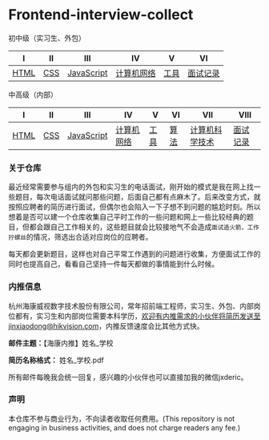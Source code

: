 # Frontend-interview-collect
初中级（实习生、外包）

| I                                                            | II                                                           | III                                                          | IV                                                           | V                                                            | VI                                                           |
| ------------------------------------------------------------ | ------------------------------------------------------------ | ------------------------------------------------------------ | ------------------------------------------------------------ | ------------------------------------------------------------ | ------------------------------------------------------------ |
| [HTML](https://github.com/jxderic/Frontend-interview-collect/blob/master/初中级/Html/Html.md) | [CSS](https://github.com/jxderic/Frontend-interview-collect/blob/master/初中级/Css/Css.md) | [JavaScript](https://github.com/jxderic/Frontend-interview-collect/blob/master/初中级/JavaScript/JavaScript.md) | [计算机网络](https://github.com/jxderic/Frontend-interview-collect/blob/master/初中级/计算机网络/计算机网络.md) | [工具](https://github.com/jxderic/Frontend-interview-collect/blob/master/初中级/工具/工具.md) | [面试记录](https://github.com/jxderic/Frontend-interview-collect/blob/master/初中级/面试记录/面试记录.md) |

中高级（内部）

| I                                                            | II                                                           | III                                                          | IV                                                           | V                                                            | VI                                                           | VII                                                          | VIII                                                         |
| ------------------------------------------------------------ | ------------------------------------------------------------ | ------------------------------------------------------------ | ------------------------------------------------------------ | ------------------------------------------------------------ | ------------------------------------------------------------ | ------------------------------------------------------------ | ------------------------------------------------------------ |
| [HTML](https://github.com/jxderic/Frontend-interview-collect/blob/master/中高级/Html/Html.md) | [CSS](https://github.com/jxderic/Frontend-interview-collect/blob/master/中高级/Css/Css.md) | [JavaScript](https://github.com/jxderic/Frontend-interview-collect/blob/master/中高级/JavaScript/JavaScript.md) | [计算机网络](https://github.com/jxderic/Frontend-interview-collect/blob/master/中高级/计算机网络/计算机网络.md) | [工具](https://github.com/jxderic/Frontend-interview-collect/blob/master/中高级/工具/工具.md) | [算法](https://github.com/jxderic/Frontend-interview-collect/blob/master/中高级/算法/算法.md) | [计算机科学技术](https://github.com/jxderic/Frontend-interview-collect/blob/master/中高级/计算机科学技术/计算机科学技术.md) | [面试记录](https://github.com/jxderic/Frontend-interview-collect/blob/master/中高级/面试记录/面试记录.md) |

### 关于仓库

最近经常需要参与组内的外包和实习生的电话面试，刚开始的模式是我在网上找一些题目，每次电话面试就问那些问题，后面自己都有点麻木了。后来改变方式，就按照应聘者的简历进行面试，但偶尔也会陷入一下子想不到问题的尴尬时刻。所以想着是否可以建一个仓库收集自己平时工作的一些问题和网上一些比较经典的题目，但都会跟自己工作相关的，这些题目就会比较接地气不会造成`面试造火箭，工作拧螺丝`的情况，筛选出合适对应岗位的应聘者。

每天都会更新题目，这样也对自己平常工作遇到的问题进行收集，方便面试工作的同时也提高自己，看看自己坚持一件每天都做的事情能到什么时候。

### 内推信息

杭州海康威视数字技术股份有限公司，常年招前端工程师，实习生、外包、内部岗位都有，实习生和内部岗位需要本科学历，欢迎有内推需求的小伙伴将简历发送至jinxiaodong@hikvision.com，内推反馈速度会比其他方式快。

**邮件主题：**【海康内推】姓名_学校

**简历名称格式：** 姓名_学校.pdf

所有邮件每晚我会统一回复，感兴趣的小伙伴也可以直接加我的微信jxderic。

### 声明

本仓库不参与商业行为，不向读者收取任何费用。(This repository is not engaging in business activities, and does not charge readers any fee.)

